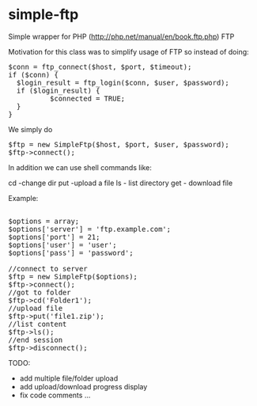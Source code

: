 simple-ftp
==========

Simple wrapper for PHP (http://php.net/manual/en/book.ftp.php) FTP

Motivation for this class was to simplify usage of FTP
so instead of doing:

<pre>
$conn = ftp_connect($host, $port, $timeout);
if ($conn) {
  $login_result = ftp_login($conn, $user, $password);
  if ($login_result) {
          $connected = TRUE;
  }
}
</pre>

We simply do

<pre>
$ftp = new SimpleFtp($host, $port, $user, $password);
$ftp->connect();
</pre>

In addition we can use shell commands like:

cd  -change dir
put -upload a file
ls - list directory
get - download file


Example:

<pre>

$options = array;
$options['server'] = 'ftp.example.com';
$options['port'] = 21;
$options['user'] = 'user';
$options['pass'] = 'password';

//connect to server
$ftp = new SimpleFtp($options);
$ftp->connect();
//got to folder
$ftp->cd('Folder1');
//upload file
$ftp->put('file1.zip');
//list content
$ftp->ls();
//end session
$ftp->disconnect();
</pre>

TODO:

- add multiple file/folder upload
- add upload/download progress display
- fix code comments
...
